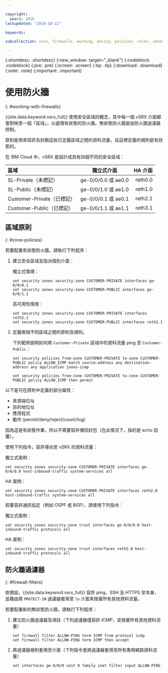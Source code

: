 ```yaml
---

copyright:
  years: 2018
lastupdated: "2018-10-22"

keywords:

subcollection: vsrx, firewalls, working, policy, policies, rules, zones, standalone, ha

---
```


{:shortdesc: .shortdesc}
{:new_window: target="_blank"}
{:codeblock: .codeblock}
{:pre: .pre}
{:screen: .screen}
{:tip: .tip}
{:download: .download}
{:note: .note}
{:important: .important}

# 使用防火牆
{: #working-with-firewalls}

{{site.data.keyword.vsrx_full}} 使用安全區域的概念，其中每一個 vSRX 介面都會對映至一個「區域」，以處理有狀態的防火牆。無狀態防火牆是由防火牆過濾器控制。

原則是用來容許及封鎖這些已定義區域之間的資料流量，且這裡定義的規則是有狀態的。

在 IBM Cloud 中，vSRX 是設計成具有四個不同的安全區域：

| 區域                     | 獨立式介面 | HA 介面 |
| :---                     |        :----:        |         ---: |
| SL-Private（未標記）    |ge-0/0/0.0 或 ae0.0| reth0.0      |
| SL-Public（未標記）    |ge-0/0/1.0 或 ae1.0| reth1.0      |
| Customer-Private（已標記）|ge-0/0/0.1 或 ae0.1| reth2.1      |
| Customer-Public（已標記）|ge-0/0/1.1 或 ae1.1| reth3.1      |

## 區域原則
{: #zone-policies}

若要配置有狀態防火牆，請執行下列程序：

1. 建立安全區域並指派個別介面：

	獨立式情境：
	```
	set security zones security-zone CUSTOMER-PRIVATE interfaces ge-0/0/0.1
	set security zones security-zone CUSTOMER-PUBLIC interfaces ge-0/0/1.1
	```
	高可用性情境：
	```
	set security zones security-zone CUSTOMER-PRIVATE interfaces reth2.1
	set security zones security-zone CUSTOMER-PUBLIC interfaces reth2.1
	```
2. 定義兩個不同區域之間的原則及規則。

	下列範例說明如何將 `Customer-Private` 區域中的資料流量 ping 至 `Customer-Public`：

	```
	set security policies from-zone CUSTOMER-PRIVATE to-zone CUSTOMER-PUBLIC policy ALLOW_ICMP match source-address any destination-address any application junos-icmp

	set security policies from-zone CUSTOMER-PRIVATE to-zone CUSTOMER-PUBLIC policy ALLOW_ICMP then permit
	```

以下是可在原則中定義的部分屬性：

* 來源端位址
* 目的地位址
* 應用程式
* 動作 (permit/deny/reject/count/log)

因為這是有狀態作業，所以不需要容許傳回封包（在此情況下，指的是 echo 回覆）。

使用下列指令，容許導向至 vSRX 的資料流量：

獨立式案例：
```
set security zones security-zone CUSTOMER-PRIVATE interfaces ge-0/0/0.0 host-inbound-traffic system-services all
```
HA 案例：
```
set security zones security-zone CUSTOMER-PRIVATE interfaces reth2.0 host-inbound-traffic system-services all
```

若要容許通訊協定（例如 OSPF 或 BGP），請使用下列指令：

獨立式案例：
```
set security zones security-zone trust interfaces ge-0/0/0.0 host-inbound-traffic protocols all
```
HA 案例：
```
set security zones security-zone trust interfaces reth2.0 host-inbound-traffic protocols all
```

## 防火牆過濾器
{: #firewall-filters}

依預設，{{site.data.keyword.vsrx_full}} 容許 ping、SSH 及 HTTPS 至本身，並藉由將 `PROTECT-IN` 過濾器套用至 `lo` 介面來捨棄所有其他資料流量。

若要配置新的無狀態防火牆，請執行下列程序：

1. 建立防火牆過濾器及項目（下列過濾器僅容許 ICMP，並捨棄所有其他資料流量）
	```
	set firewall filter ALLOW-PING term ICMP from protocol icmp
	set firewall filter ALLOW-PING term ICMP then accept
	```

2. 將過濾器規則套用至介面（下列指令會將過濾器套用至所有專用網路資料流量）
	```
	set interfaces ge-0/0/0 unit 0 family inet filter input ALLOW-PING
	```
